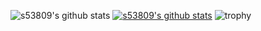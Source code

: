 ![s53809's github stats](https://github-readme-stats.vercel.app/api?username=s53809&show_icons=true)
[![s53809's github stats](https://github-readme-stats.vercel.app/api/top-langs/?username=s53809&show_icons=true&hide_border=true&title_color=004386&icon_color=004386&layout=compact)](https://github.com/s53809)
![trophy](https://github-profile-trophy.vercel.app/?username=s53809)
